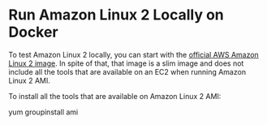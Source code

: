 # Run Amazon Linux 2 Locally on Docker

To test Amazon Linux 2 locally, you can start with the [official AWS Amazon Linux 2 image](https://hub.docker.com/_/amazonlinux/). In spite of that, that image is a slim image and does not include all the tools that are available on an EC2 when running Amazon Linux 2 AMI.

To install all the tools that are available on Amazon Linux 2 AMI:

​yum groupinstall ami


